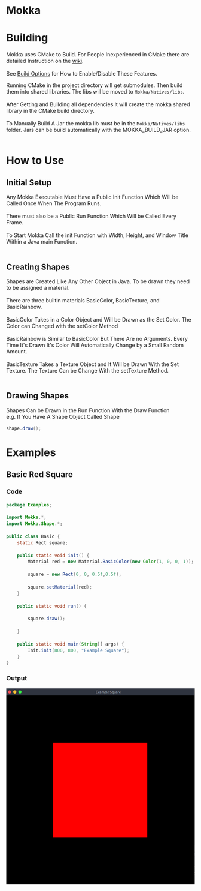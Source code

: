 # Mokka

# Building 
Mokka uses CMake to Build. For People Inexperienced in CMake there are detailed Instruction on the [wiki](https://github.com/mossx-dev/Mokka/wiki/Building). <br>
<br>
See [Build Options](https://github.com/mossx-dev/Mokka/wiki/Building#Options) for How to Enable/Disable These Features.<br>

Running CMake in the project directory will get submodules. Then build them into shared libraries. The libs will be moved to `Mokka/Natives/libs`. <br> 
<br>
After Getting and Building all dependencies it will create the mokka shared library in the CMake build directory. <br> 
<br>
To Manually Build A Jar the mokka lib must be in the `Mokka/Natives/libs` folder. Jars can be build automatically with the MOKKA_BUILD_JAR option. <br>
<br>

# How to Use

## Initial Setup
Any Mokka Executable Must Have a Public Init Function Which Will be Called Once When The Program Runs. <br>
<br>
There must also be a Public Run Function Which Will be Called Every Frame. <br>
<br>
To Start Mokka Call the init Function with Width, Height, and Window Title Within a Java main Function. <br>
<br>

## Creating Shapes 
Shapes are Created Like Any Other Object in Java. To be drawn they need to be assigned a material. <br>
<br>
There are three builtin materials BasicColor, BasicTexture, and BasicRainbow. <br>
<br>
BasicColor Takes in a Color Object and Will be Drawn as the Set Color. The Color can Changed with the setColor Method <br>
<br>
BasicRainbow is Similar to BasicColor But There Are no Arguments. Every Time It's Drawn It's Color Will Automatically Change by a Small Random Amount. <br>
<br>
BasicTexture Takes a Texture Object and It Will be Drawn With the Set Texture. The Texture Can be Change With the setTexture Method. <br>
<br>

## Drawing Shapes
Shapes Can be Drawn in the Run Function With the Draw Function <br>
e.g. If You Have A Shape Object Called Shape
```Java
shape.draw();
```



# Examples

## Basic Red Square
### Code
```Java
package Examples;

import Mokka.*;
import Mokka.Shape.*;

public class Basic {
    static Rect square;

    public static void init() {
        Material red = new Material.BasicColor(new Color(1, 0, 0, 1));

        square = new Rect(0, 0, 0.5f,0.5f);

        square.setMaterial(red);
    }

    public static void run() {

        square.draw();

    }
    
    public static void main(String[] args) {
        Init.init(800, 800, "Example Square");
    }
}
```
### Output <br>
![](Examples/Images/BasicRedSquare.png)
<br>
<br>